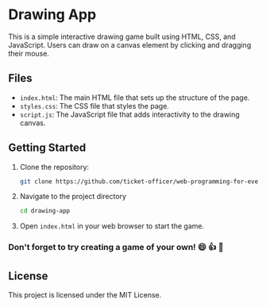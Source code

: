 # Drawing App

This is a simple interactive drawing game built using HTML, CSS, and JavaScript. Users can draw on a canvas element by clicking and dragging their mouse.

## Files

- `index.html`: The main HTML file that sets up the structure of the page.
- `styles.css`: The CSS file that styles the page.
- `script.js`: The JavaScript file that adds interactivity to the drawing canvas.

## Getting Started

1. Clone the repository:
   ```bash
   git clone https://github.com/ticket-officer/web-programming-for-everyone.git
   ```

2. Navigate to the project directory
   ```bash
   cd drawing-app
   ```

3. Open `index.html` in your web browser to start the game.

### Don't forget to try creating a game of your own! 😄 👍 🚀

## License

This project is licensed under the MIT License.
